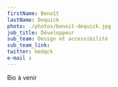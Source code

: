```yaml
---
firstName: Benoît
lastName: Dequick
photo: ./photos/benoit-dequick.jpg
job_title: Développeur
sub_team: Design et accessibilité
sub_team_link:
twitter: bedqck
e-mail :
---
```


Bio à venir
